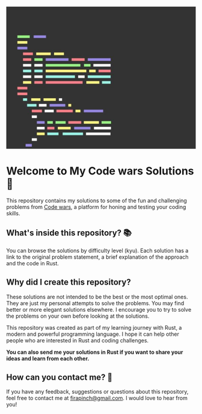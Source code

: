 ![Code wars logo with My Code wars Solutions text on code background](logo.jpg)

# Welcome to My Code wars Solutions 👋

This repository contains my solutions to some of the fun and challenging problems from [Code wars](https://www.codewars.com/), a platform for honing and testing your coding skills.

## What's inside this repository? 📚

You can browse the solutions by difficulty level (kyu). Each solution has a link to the original problem statement, a brief explanation of the approach and the code in Rust.

## Why did I create this repository? 

These solutions are not intended to be the best or the most optimal ones. They are just my personal attempts to solve the problems. You may find better or more elegant solutions elsewhere. I encourage you to try to solve the problems on your own before looking at the solutions.

This repository was created as part of my learning journey with Rust, a modern and powerful programming language. I hope it can help other people who are interested in Rust and coding challenges.

**You can also send me your solutions in Rust if you want to share your ideas and learn from each other.**

## How can you contact me? 📧

If you have any feedback, suggestions or questions about this repository, feel free to contact me at firapinch@gmail.com. I would love to hear from you!
